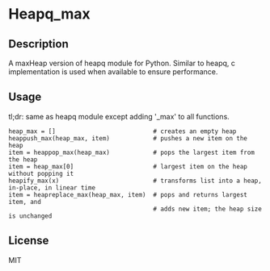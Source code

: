 Heapq_max
======================


## Description
A maxHeap version of heapq module for Python. Similar to heapq, c implementation is used when available to ensure performance.


## Usage
tl;dr: same as heapq module except adding '_max' to all functions.
```
heap_max = []                           # creates an empty heap
heappush_max(heap_max, item)            # pushes a new item on the heap
item = heappop_max(heap_max)            # pops the largest item from the heap
item = heap_max[0]                      # largest item on the heap without popping it
heapify_max(x)                          # transforms list into a heap, in-place, in linear time
item = heapreplace_max(heap_max, item)  # pops and returns largest item, and
                                        # adds new item; the heap size is unchanged
```

## License
MIT
